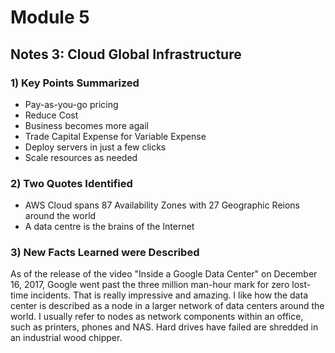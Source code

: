 # Module 5 
## Notes 3: Cloud Global Infrastructure

### 1) Key Points Summarized
- Pay-as-you-go pricing
- Reduce Cost
- Business becomes more agail
- Trade Capital Expense for Variable Expense
- Deploy servers in just a few clicks
- Scale resources as needed

### 2) Two Quotes Identified
- AWS Cloud spans 87 Availability Zones with 27 Geographic Reions around the world
- A data centre is the brains of the Internet

### 3) New Facts Learned were Described
As of the release of the video "Inside a Google Data Center" on December 16, 2017, Google went past the three million man-hour mark for zero lost-time incidents.  That is really impressive and amazing.
I like how the data center is described as a node in a larger network of data centers around the world. I usually refer to nodes as network components within an office, such as printers, phones and NAS.
Hard drives have failed are shredded in an industrial wood chipper.
